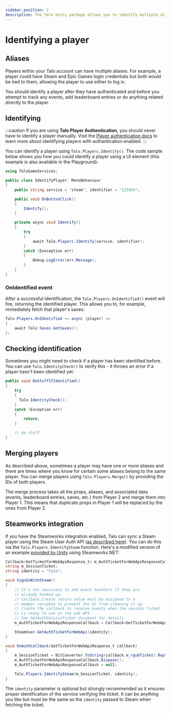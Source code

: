```yaml
---
sidebar_position: 2
description: The Talo Unity package allows you to identify multiple aliases, authenticate and sync your players with Steamworks.
---
```


# Identifying a player

## Aliases

Players within your Talo account can have multiple aliases.
For example, a player could have Steam and Epic Games login credentials but both would be tied to them, allowing the player to use either to log in.

You should identify a player after they have authenticated and before you attempt to track any events, add leaderboard entries or do anything related directly to the player.

## Identifying

:::caution
If you are using **Talo Player Authentication**, you should never have to identify a player manually. Visit the [Player authentication docs](/docs/unity/player-authentication) to learn more about identifying players with authentication enabled.
:::

You can identify a player using `Talo.Players.Identify()`. The code sample below shows you how you could identify a player using a UI element (this example is also available in the Playground):

```csharp title="IdentifyPlayer.cs"
using TaloGameServices;

public class IdentifyPlayer: MonoBehaviour
{
	public string service = 'steam', identifier = '123456';

	public void OnButtonClick()
	{
		Identify();
	}

	private async void Identify()
	{
		try
		{
			await Talo.Players.Identify(service, identifier);
		}
		catch (Exeception err)
		{
			Debug.LogError(err.Message);
		}
	}
}
```

### OnIdentified event

After a successful identification, the `Talo.Players.OnIdentified()` event will fire, returning the identified player. This allows you to, for example, immediately fetch that player's saves:

```csharp
Talo.Players.OnIdentified += async (player) =>
{
	await Talo.Saves.GetSaves();
};
```

## Checking identification

Sometimes you might need to check if a player has been identified before. You can use `Talo.IdentityCheck()` to verify this - it throws an error if a player hasn't been identified yet:

```csharp
public void DoStuffIfIdentified()
{
	try
	{
	  Talo.IdentityCheck();
	}
	catch (Exception err)
	{
		return;
	}

	// do stuff
}
```

## Merging players

As described above, sometimes a player may have one or more aliases and there are times where you know for certain some aliases belong to the same player.
You can merge players using `Talo.Players.Merge()` by providing the IDs of both players.

The merge process takes all the props, aliases, and associated data (events, leaderboard entries, saves, etc.) from Player 2 and merge them into Player 1. This means that duplicate props in Player 1 will be replaced by the ones from Player 2.

## Steamworks integration

If you have the Steamworks integration enabled, Talo can sync a Steam player using the Steam User Auth API ([as described here](/docs/integrations/steamworks#authentication)). You can do this via the `Talo.Players.IdentifySteam` function. Here's a modified version of an example [provided by Unity](https://docs.unity.com/ugs/en-us/manual/authentication/manual/platform-signin-steam) using Steamworks.NET:

```csharp
Callback<GetTicketForWebApiResponse_t> m_AuthTicketForWebApiResponseCallback;
string m_SessionTicket;
string identity = "talo";

void SignInWithSteam()
{
	// It's not necessary to add event handlers if they are
	// already hooked up.
	// Callback.Create return value must be assigned to a
	// member variable to prevent the GC from cleaning it up.
	// Create the callback to receive events when the session ticket
	// is ready to use in the web API.
	// See GetAuthSessionTicket document for details.
	m_AuthTicketForWebApiResponseCallback = Callback<GetTicketForWebApiResponse_t>.Create(OnAuthCallback);

	SteamUser.GetAuthTicketForWebApi(identity);
}

void OnAuthCallback(GetTicketForWebApiResponse_t callback)
{
	m_SessionTicket = BitConverter.ToString(callback.m_rgubTicket).Replace("-", string.Empty);
	m_AuthTicketForWebApiResponseCallback.Dispose();
	m_AuthTicketForWebApiResponseCallback = null;

	Talo.Players.IdentifySteam(m_SessionTicket, identity);
}
```

The `identity` parameter is optional but strongly recommended as it ensures proper identification of the service verifying the ticket. It can be anything you like but must be the same as the `identity` passed to Steam when fetching the ticket.
